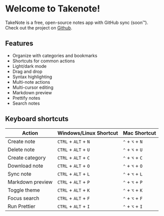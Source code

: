 # Welcome to Takenote!

TakeNote is a free, open-source notes app with GitHub sync (soon™️). Check out the project on [Github](https://github.com/taniarascia/takenote).

## Features

- Organize with categories and bookmarks
- Shortcuts for common actions
- Light/dark mode
- Drag and drop
- Syntax highlighting
- Multi-note actions
- Multi-cursor editing
- Markdown preview
- Prettify notes
- Search notes

## Keyboard shortcuts

| Action           | Windows/Linux Shortcut | Mac Shortcut    |
| ---------------- | ---------------------- | --------------- |
| Create note      | `CTRL` + `ALT` + `N`   | `⌃` + `⌥` + `N` |
| Delete note      | `CTRL` + `ALT` + `U`   | `⌃` + `⌥` + `U` |
| Create category  | `CTRL` + `ALT` + `C`   | `⌃` + `⌥` + `C` |
| Download note    | `CTRL` + `ALT` + `O`   | `⌃` + `⌥` + `O` |
| Sync note        | `CTRL` + `ALT` + `L`   | `⌃` + `⌥` + `L` |
| Markdown preview | `CTRL` + `ALT` + `P`   | `⌃` + `⌥` + `P` |
| Toggle theme     | `CTRL` + `ALT` + `K`   | `⌃` + `⌥` + `K` |
| Focus search     | `CTRL` + `ALT` + `F`   | `⌃` + `⌥` + `F` |
| Run Prettier     | `CTRL` + `ALT` + `I`   | `⌃` + `⌥` + `I` |
